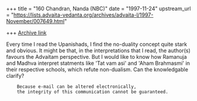 +++
title = "160 Chandran, Nanda (NBC)"
date = "1997-11-24"
upstream_url = "https://lists.advaita-vedanta.org/archives/advaita-l/1997-November/007649.html"

+++
[Archive link](https://lists.advaita-vedanta.org/archives/advaita-l/1997-November/007649.html)

Every time I read the Upanishads, I find the no-duality concept quite
stark and obvious. It might be that, in the interpretations that I read,
the author(s) favours the Advaitam perspective. But I would like to know
how Ramanuja and Madhva interpret statments like 'Tat vam asi' and 'Aham
Brahmasmi' in their respective schools, which refute non-dualism. Can
the knowledgable clarify?

        Because e-mail can be altered electronically,
        the integrity of this communication cannot be guaranteed.

